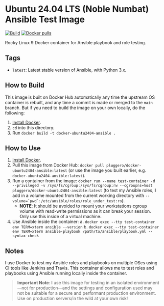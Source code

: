 # Ubuntu 24.04 LTS (Noble Numbat) Ansible Test Image

[![Build](https://github.com/pluggero/docker-ubuntu2404-ansible/actions/workflows/build.yml/badge.svg)](https://github.com/pluggero/docker-ubuntu2404-ansible/actions/workflows/build.yml) [![Docker pulls](https://img.shields.io/docker/pulls/pluggero/docker-ubuntu2404-ansible.svg?maxAge=2592000)](https://hub.docker.com/r/pluggero/docker-ubuntu2404-ansible/)

Rocky Linux 9 Docker container for Ansible playbook and role testing.

## Tags

- `latest`: Latest stable version of Ansible, with Python 3.x.

## How to Build

This image is built on Docker Hub automatically any time the upstream OS container is rebuilt, and any time a commit is made or merged to the `main` branch. But if you need to build the image on your own locally, do the following:

1. [Install Docker](https://docs.docker.com/engine/installation/).
2. `cd` into this directory.
3. Run `docker build -t docker-ubuntu2404-ansible .`

## How to Use

1. [Install Docker](https://docs.docker.com/engine/installation/).
2. Pull this image from Docker Hub: `docker pull pluggero/docker-ubuntu2404-ansible:latest` (or use the image you built earlier, e.g. `docker-ubuntu2404-ansible:latest`).
3. Run a container from the image: `docker run --name test-container -d --privileged -v /sys/fs/cgroup:/sys/fs/cgroup:rw --cgroupns=host pluggero/docker-ubuntu2404-ansible:latest` (to test my Ansible roles, I add in a volume mounted from the current working directory with ``--volume=`pwd`:/etc/ansible/roles/role_under_test:ro``).
   - **NOTE**: It should be avoided to mount your workstations cgroup volume with read-write permissions as it can break your session. Only use this inside of a virtual machine.
4. Use Ansible inside the container:
   a. `docker exec --tty test-container env TERM=xterm ansible --version`
   b. `docker exec --tty test-container env TERM=xterm ansible-playbook /path/to/ansible/playbook.yml --syntax-check`

## Notes

I use Docker to test my Ansible roles and playbooks on multiple OSes using CI tools like Jenkins and Travis. This container allows me to test roles and playbooks using Ansible running locally inside the container.

> **Important Note**: I use this image for testing in an isolated environment—not for production—and the settings and configuration used may not be suitable for a secure and performant production environment. Use on production servers/in the wild at your own risk!
